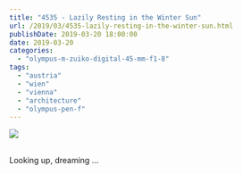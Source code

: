 ```yaml
---
title: "4535 - Lazily Resting in the Winter Sun"
url: /2019/03/4535-lazily-resting-in-the-winter-sun.html
publishDate: 2019-03-20 18:00:00
date: 2019-03-20
categories: 
  - "olympus-m-zuiko-digital-45-mm-f1-8"
tags: 
  - "austria"
  - "wien"
  - "vienna"
  - "architecture"
  - "olympus-pen-f"
---
```

<div class="container">
<div class="center"><a target="_blank" href="https://d25zfm9zpd7gm5.cloudfront.net/1200x1200/2017/20171231_141208_lr.jpg"><img class="webfeedsFeaturedVisual" src="https://d25zfm9zpd7gm5.cloudfront.net/0600x0600/2017/20171231_141208_lr.jpg" /></a></div>
</div>
<br />

Looking up, dreaming ...